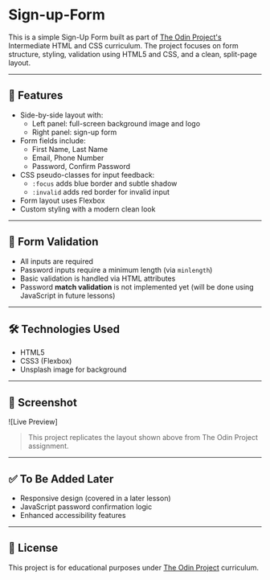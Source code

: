 # Sign-up-Form

This is a simple Sign-Up Form built as part of [The Odin Project's](https://www.theodinproject.com/) Intermediate HTML and CSS curriculum. The project focuses on form structure, styling, validation using HTML5 and CSS, and a clean, split-page layout.

---

## 🚀 Features

- Side-by-side layout with:
  - Left panel: full-screen background image and logo
  - Right panel: sign-up form
- Form fields include:
  - First Name, Last Name
  - Email, Phone Number
  - Password, Confirm Password
- CSS pseudo-classes for input feedback:
  - `:focus` adds blue border and subtle shadow
  - `:invalid` adds red border for invalid input
- Form layout uses Flexbox
- Custom styling with a modern clean look

---

## 🧪 Form Validation

- All inputs are required
- Password inputs require a minimum length (via `minlength`)
- Basic validation is handled via HTML attributes
- Password **match validation** is not implemented yet (will be done using JavaScript in future lessons)

---

## 🛠 Technologies Used

- HTML5
- CSS3 (Flexbox)
- Unsplash image for background

---

## 📸 Screenshot

![Live Preview]

> This project replicates the layout shown above from The Odin Project assignment.

---

## ✅ To Be Added Later

- Responsive design (covered in a later lesson)
- JavaScript password confirmation logic
- Enhanced accessibility features

---

## 📃 License

This project is for educational purposes under [The Odin Project](https://www.theodinproject.com/) curriculum.
